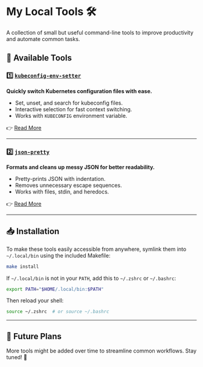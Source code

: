 # My Local Tools 🛠️

A collection of small but useful command-line tools to improve productivity and automate common tasks.

## 🔧 Available Tools

### 1️⃣ [`kubeconfig-env-setter`](./kubeconfig-env-setter/)
**Quickly switch Kubernetes configuration files with ease.**  
- Set, unset, and search for kubeconfig files.  
- Interactive selection for fast context switching.  
- Works with `KUBECONFIG` environment variable.

👉 [Read More](./kubeconfig-env-setter/README.md)

---

### 2️⃣ [`json-pretty`](./json-pretty/)
**Formats and cleans up messy JSON for better readability.**  
- Pretty-prints JSON with indentation.  
- Removes unnecessary escape sequences.  
- Works with files, stdin, and heredocs.

👉 [Read More](./json-pretty/README.md)

---

## 📥 Installation

To make these tools easily accessible from anywhere, symlink them into `~/.local/bin` using the included Makefile:

```bash
make install
```

If `~/.local/bin` is not in your `PATH`, add this to `~/.zshrc` or `~/.bashrc`:

```bash
export PATH="$HOME/.local/bin:$PATH"
```

Then reload your shell:

```bash
source ~/.zshrc  # or source ~/.bashrc
```

---

## 🚀 Future Plans

More tools might be added over time to streamline common workflows. Stay tuned! 🚀
